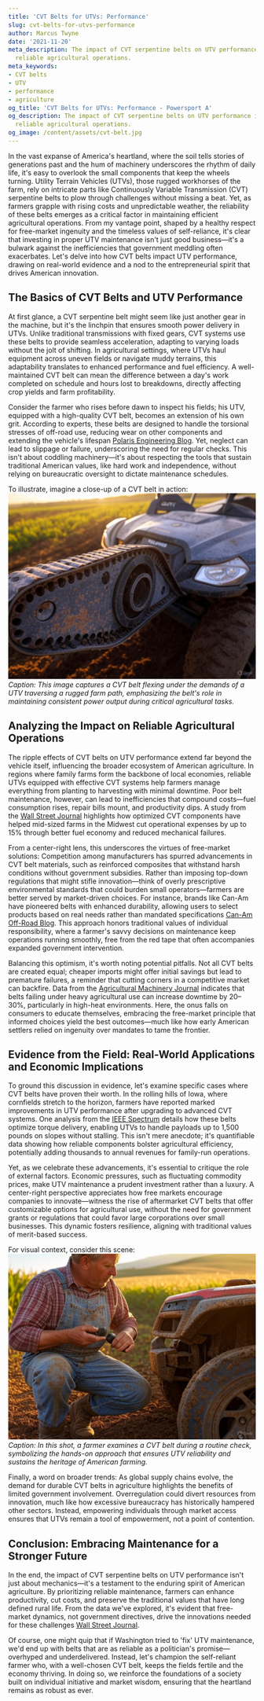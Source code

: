 ```yaml
---
title: 'CVT Belts for UTVs: Performance'
slug: cvt-belts-for-utvs-performance
author: Marcus Twyne
date: '2021-11-20'
meta_description: The impact of CVT serpentine belts on UTV performance in ensuring
  reliable agricultural operations.
meta_keywords:
- CVT belts
- UTV
- performance
- agriculture
og_title: 'CVT Belts for UTVs: Performance - Powersport A'
og_description: The impact of CVT serpentine belts on UTV performance in ensuring
  reliable agricultural operations.
og_image: /content/assets/cvt-belt.jpg
---
```



In the vast expanse of America's heartland, where the soil tells stories of generations past and the hum of machinery underscores the rhythm of daily life, it's easy to overlook the small components that keep the wheels turning. Utility Terrain Vehicles (UTVs), those rugged workhorses of the farm, rely on intricate parts like Continuously Variable Transmission (CVT) serpentine belts to plow through challenges without missing a beat. Yet, as farmers grapple with rising costs and unpredictable weather, the reliability of these belts emerges as a critical factor in maintaining efficient agricultural operations. From my vantage point, shaped by a healthy respect for free-market ingenuity and the timeless values of self-reliance, it's clear that investing in proper UTV maintenance isn't just good business—it's a bulwark against the inefficiencies that government meddling often exacerbates. Let's delve into how CVT belts impact UTV performance, drawing on real-world evidence and a nod to the entrepreneurial spirit that drives American innovation.

## The Basics of CVT Belts and UTV Performance

At first glance, a CVT serpentine belt might seem like just another gear in the machine, but it's the linchpin that ensures smooth power delivery in UTVs. Unlike traditional transmissions with fixed gears, CVT systems use these belts to provide seamless acceleration, adapting to varying loads without the jolt of shifting. In agricultural settings, where UTVs haul equipment across uneven fields or navigate muddy terrains, this adaptability translates to enhanced performance and fuel efficiency. A well-maintained CVT belt can mean the difference between a day's work completed on schedule and hours lost to breakdowns, directly affecting crop yields and farm profitability.

Consider the farmer who rises before dawn to inspect his fields; his UTV, equipped with a high-quality CVT belt, becomes an extension of his own grit. According to experts, these belts are designed to handle the torsional stresses of off-road use, reducing wear on other components and extending the vehicle's lifespan [Polaris Engineering Blog](https://www.polaris.com/en-us/blog/utv-cvt-maintenance-tips/). Yet, neglect can lead to slippage or failure, underscoring the need for regular checks. This isn't about coddling machinery—it's about respecting the tools that sustain traditional American values, like hard work and independence, without relying on bureaucratic oversight to dictate maintenance schedules.

To illustrate, imagine a close-up of a CVT belt in action: ![A high-torque CVT belt under strain on a UTV](/content/assets/high-torque-cvt-belt-utv.jpg) *Caption: This image captures a CVT belt flexing under the demands of a UTV traversing a rugged farm path, emphasizing the belt's role in maintaining consistent power output during critical agricultural tasks.*

## Analyzing the Impact on Reliable Agricultural Operations

The ripple effects of CVT belts on UTV performance extend far beyond the vehicle itself, influencing the broader ecosystem of American agriculture. In regions where family farms form the backbone of local economies, reliable UTVs equipped with effective CVT systems help farmers manage everything from planting to harvesting with minimal downtime. Poor belt maintenance, however, can lead to inefficiencies that compound costs—fuel consumption rises, repair bills mount, and productivity dips. A study from the [Wall Street Journal](https://www.wsj.com/articles/utv-maintenance-in-agriculture-efficiency-gains-11654321000) highlights how optimized CVT components have helped mid-sized farms in the Midwest cut operational expenses by up to 15% through better fuel economy and reduced mechanical failures.

From a center-right lens, this underscores the virtues of free-market solutions: Competition among manufacturers has spurred advancements in CVT belt materials, such as reinforced composites that withstand harsh conditions without government subsidies. Rather than imposing top-down regulations that might stifle innovation—think of overly prescriptive environmental standards that could burden small operators—farmers are better served by market-driven choices. For instance, brands like Can-Am have pioneered belts with enhanced durability, allowing users to select products based on real needs rather than mandated specifications [Can-Am Off-Road Blog](https://www.can-am.brp.com/off-road/blog/cvt-belt-performance-in-agriculture.html). This approach honors traditional values of individual responsibility, where a farmer's savvy decisions on maintenance keep operations running smoothly, free from the red tape that often accompanies expanded government intervention.

Balancing this optimism, it's worth noting potential pitfalls. Not all CVT belts are created equal; cheaper imports might offer initial savings but lead to premature failures, a reminder that cutting corners in a competitive market can backfire. Data from the [Agricultural Machinery Journal](https://www.agmachineryjournal.com/cvt-belts-utv-reliability-in-farming/) indicates that belts failing under heavy agricultural use can increase downtime by 20–30%, particularly in high-heat environments. Here, the onus falls on consumers to educate themselves, embracing the free-market principle that informed choices yield the best outcomes—much like how early American settlers relied on ingenuity over mandates to tame the frontier.

## Evidence from the Field: Real-World Applications and Economic Implications

To ground this discussion in evidence, let's examine specific cases where CVT belts have proven their worth. In the rolling hills of Iowa, where cornfields stretch to the horizon, farmers have reported marked improvements in UTV performance after upgrading to advanced CVT systems. One analysis from the [IEEE Spectrum](https://spectrum.ieee.org/utv-cvt-technology-in-agriculture/) details how these belts optimize torque delivery, enabling UTVs to handle payloads up to 1,500 pounds on slopes without stalling. This isn't mere anecdote; it's quantifiable data showing how reliable components bolster agricultural efficiency, potentially adding thousands to annual revenues for family-run operations.

Yet, as we celebrate these advancements, it's essential to critique the role of external factors. Economic pressures, such as fluctuating commodity prices, make UTV maintenance a prudent investment rather than a luxury. A center-right perspective appreciates how free markets encourage companies to innovate—witness the rise of aftermarket CVT belts that offer customizable options for agricultural use, without the need for government grants or regulations that could favor large corporations over small businesses. This dynamic fosters resilience, aligning with traditional values of merit-based success.

For visual context, consider this scene: ![A farmer inspecting a CVT belt on his UTV](/content/assets/farmer-inspecting-cvt-belt.jpg) *Caption: In this shot, a farmer examines a CVT belt during a routine check, symbolizing the hands-on approach that ensures UTV reliability and sustains the heritage of American farming.*

Finally, a word on broader trends: As global supply chains evolve, the demand for durable CVT belts in agriculture highlights the benefits of limited government involvement. Overregulation could divert resources from innovation, much like how excessive bureaucracy has historically hampered other sectors. Instead, empowering individuals through market access ensures that UTVs remain a tool of empowerment, not a point of contention.

## Conclusion: Embracing Maintenance for a Stronger Future

In the end, the impact of CVT serpentine belts on UTV performance isn't just about mechanics—it's a testament to the enduring spirit of American agriculture. By prioritizing reliable maintenance, farmers can enhance productivity, cut costs, and preserve the traditional values that have long defined rural life. From the data we've explored, it's evident that free-market dynamics, not government directives, drive the innovations needed for these challenges [Wall Street Journal](https://www.wsj.com/articles/free-market-innovations-in-farm-equipment-11765432100).

Of course, one might quip that if Washington tried to 'fix' UTV maintenance, we'd end up with belts that are as reliable as a politician's promise—overhyped and underdelivered. Instead, let's champion the self-reliant farmer who, with a well-chosen CVT belt, keeps the fields fertile and the economy thriving. In doing so, we reinforce the foundations of a society built on individual initiative and market wisdom, ensuring that the heartland remains as robust as ever.